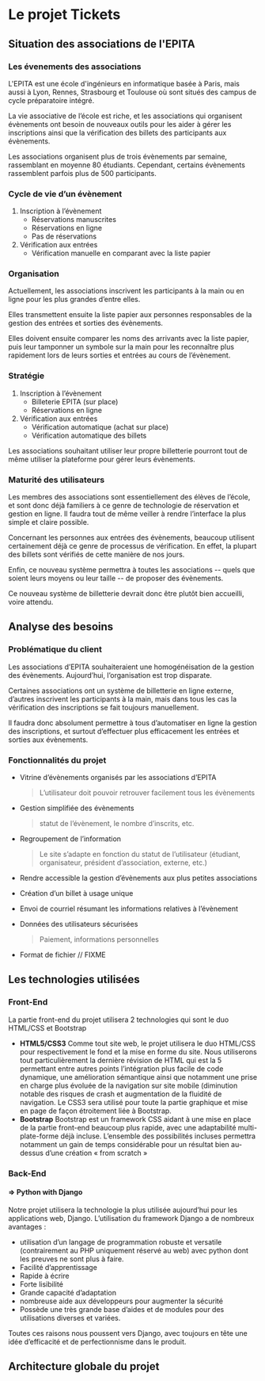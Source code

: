 # Le projet Tickets

## Situation des associations de l'EPITA

### Les évenements des associations

  L'EPITA est une école d'ingénieurs en informatique basée à Paris, mais aussi à
  Lyon, Rennes, Strasbourg et Toulouse où sont situés des campus de cycle
  préparatoire intégré.

  La vie associative de l’école est riche, et les associations qui organisent évènements ont besoin de nouveaux outils pour les aider à gérer les
  inscriptions ainsi que la vérification des billets des participants aux
  évènements.

  Les associations organisent plus de trois évènements par semaine, rassemblant
  en moyenne 80 étudiants. Cependant, certains évènements rassemblent parfois
  plus de 500 participants.

### Cycle de vie d’un évènement

1.  Inscription à l’évènement
    * Réservations manuscrites
    * Réservations en ligne
    * Pas de réservations
2.  Vérification aux entrées
    * Vérification manuelle en comparant avec la liste papier

### Organisation

Actuellement, les associations inscrivent les participants à la main ou en ligne
pour les plus grandes d’entre elles.

Elles transmettent ensuite la liste papier aux personnes responsables de la gestion
des entrées et sorties des évènements.

Elles doivent ensuite comparer les noms des arrivants avec la liste papier, puis
leur tamponner un symbole sur la main pour les reconnaître plus rapidement lors
de leurs sorties et entrées au cours de l’évènement.

### Stratégie

1.  Inscription à l’évènement
    * Billeterie EPITA (sur place)
    * Réservations en ligne
2.  Vérification aux entrées
    * Vérification automatique (achat sur place)
    * Vérification automatique des billets

Les associations souhaitant utiliser leur propre billetterie pourront tout de
même utiliser la plateforme pour gérer leurs évènements.

### Maturité des utilisateurs

Les membres des associations sont essentiellement des élèves de l’école, et sont
donc déjà familiers à ce genre de technologie de réservation et gestion en ligne.
Il faudra tout de même veiller à rendre l’interface la plus simple et claire
possible.

Concernant les personnes aux entrées des évènements, beaucoup utilisent
certainement déjà ce genre de processus de vérification. En effet, la plupart
des billets sont vérifiés de cette manière de nos jours.

Enfin, ce nouveau système permettra à toutes les associations -- quels que soient
leurs moyens ou leur taille -- de proposer des évènements.

Ce nouveau système de billetterie devrait donc être plutôt bien accueilli, voire attendu.

## Analyse des besoins

### Problématique du client

Les associations d’EPITA souhaiteraient une homogénéisation de la gestion des
évènements. Aujourd’hui, l’organisation est trop disparate.

Certaines associations ont un système de billetterie en ligne externe, d’autres
inscrivent les participants à la main, mais dans tous les cas la vérification des inscriptions se
fait toujours manuellement.

Il faudra donc absolument permettre à tous d’automatiser en ligne la gestion des
inscriptions, et surtout d’effectuer plus efficacement les entrées et sorties
aux évènements.

### Fonctionnalités du projet

* Vitrine d’évènements organisés par les associations d’EPITA
  > L’utilisateur doit pouvoir retrouver facilement tous les évènements

* Gestion simplifiée des évènements
  > statut de l’évènement, le nombre d’inscrits, etc.

* Regroupement de l’information
  > Le site s’adapte en fonction du statut de l’utilisateur (étudiant,
  organisateur, président d’association, externe, etc.)

* Rendre accessible la gestion d’évènements aux plus petites associations

* Création d’un billet à usage unique

* Envoi de courriel résumant les informations relatives à l’évènement

* Données des utilisateurs sécurisées
  > Paiement, informations personnelles

* Format de fichier // FIXME


## Les technologies utilisées
### Front-End
La partie front-end du projet utilisera 2 technologies qui sont le duo HTML/CSS et Bootstrap
* **HTML5/CSS3**
Comme tout site web, le projet utilisera le duo HTML/CSS pour respectivement le fond et la mise en forme du site.
Nous utiliserons tout particulièrement la dernière révision de HTML qui est la 5 permettant entre autres points l’intégration plus facile de code dynamique, une amélioration sémantique ainsi que notamment une prise en charge plus évoluée de la navigation sur site mobile (diminution notable des risques de crash et augmentation de la fluidité de navigation.
Le CSS3 sera utilisé pour toute la partie graphique et mise en page de façon étroitement liée à Bootstrap.
* **Bootstrap**
Bootstrap est un framework CSS aidant à une mise en place de la partie front-end beaucoup plus rapide, avec une adaptabilité multi-plate-forme déjà incluse.
L’ensemble des possibilités incluses permettra notamment un gain de temps considérable pour un résultat bien au-dessus d’une création « from scratch »

### Back-End

#### $\Rightarrow$ Python with Django
Notre projet utilisera la technologie la plus utilisée aujourd’hui pour les applications web, Django.
L’utilisation du framework Django a de nombreux avantages :
* utilisation d’un langage de programmation robuste et versatile (contrairement au PHP uniquement réservé au web) avec python dont les preuves ne sont plus à faire.
* Facilité d’apprentissage
* Rapide à écrire
* Forte lisibilité
* Grande capacité d’adaptation
* nombreuse aide aux développeurs pour augmenter la sécurité
* Possède une très grande base d’aides et de modules pour des utilisations diverses et variées.

Toutes ces raisons nous poussent vers Django, avec toujours en tête une idée d’efficacité et de perfectionnisme dans le produit.


## Architecture globale du projet
